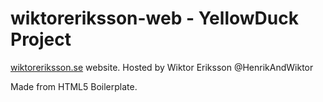 # wiktoreriksson-web - YellowDuck Project
[wiktoreriksson.se]() website. Hosted by Wiktor Eriksson @HenrikAndWiktor

Made from HTML5 Boilerplate.